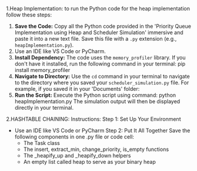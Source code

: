 1.Heap Implementation: to run the Python code for the heap implementation follow these steps:

1. **Save the Code:** Copy all the Python code provided in the 'Priority Queue Implementation using Heap and Scheduler Simulation' immersive and paste it into a new text file. Save this file with a `.py` extension (e.g., `heapImplementation.py`).
2. Use an IDE like VS Code or PyCharm.
3. **Install Dependency:** The code uses the `memory_profiler` library. If you don't have it installed, run the following command in your terminal: pip install memory_profiler
4. **Navigate to Directory:** Use the `cd` command in your terminal to navigate to the directory where you saved your `scheduler_simulation.py` file. For example, if you saved it in your 'Documents' folder:
5. **Run the Script:** Execute the Python script using 
command: python heapImplementation.py
The simulation output will then be displayed directly in your terminal.

2.HASHTABLE CHAINING: Instructions:
 Step 1: Set Up Your Environment
  - Use an IDE like VS Code or PyCharm
 Step 2: Put It All Together
   Save the following components in one .py file or code cell:
    - The Task class
    - The insert, extract_min, change_priority, is_empty functions
    - The _heapify_up and _heapify_down helpers
    - An empty list called heap to serve as your binary heap
